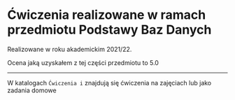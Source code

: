 # Ćwiczenia realizowane w ramach przedmiotu Podstawy Baz Danych

Realizowane w roku akademickim 2021/22.

Ocena jaką uzyskałem z tej części przedmiotu to 5.0

------

W katalogach `Ćwiczenia i` znajdują się ćwiczenia na zajęciach lub jako zadania domowe
